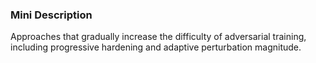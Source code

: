 ### Mini Description

Approaches that gradually increase the difficulty of adversarial training, including progressive hardening and adaptive perturbation magnitude.
